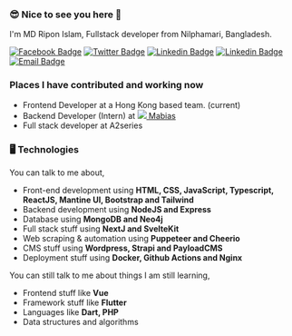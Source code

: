 
### 😎 Nice to see you here 👋

I'm MD Ripon Islam, Fullstack developer from Nilphamari, Bangladesh. 

[![Facebook Badge](https://img.shields.io/badge/-ripon876-1877F2?style=flat-square&labelColor=1877F2&logo=facebook&logoColor=white&link=https://facebook.com/ripon876)](https://facebook.com/ripon876) [![Twitter Badge](https://img.shields.io/badge/-@mdripon_dev-1ca0f1?style=flat-square&labelColor=1ca0f1&logo=twitter&logoColor=white&link=https://twitter.com/mdripon_dev)](https://twitter.com/mdripon_dev) [![Linkedin Badge](https://img.shields.io/badge/-mdripondev-blue?style=flat-square&logo=Linkedin&logoColor=white&link=https://www.linkedin.com/in/mdripondev/)](https://www.linkedin.com/in/mdripondev/) [![Linkedin Badge](https://img.shields.io/badge/-mdripon-blue?style=flat-square&logo=Hackerrank&logoColor=white&link=https://www.hackerrank.com/profile/mdripon)](https://www.hackerrank.com/profile/mdripon) [![Email Badge](https://img.shields.io/badge/-Email-c14438?style=flat-square&logo=Gmail&logoColor=white&link=mailto:mdriponislam.dev@gmail.com)](mailto:mdriponislam.dev@gmail.com)

### Places I have contributed and working now
- Frontend Developer at a Hong Kong based team. (current)
- Backend Developer (Intern) at [![](https://avatars.githubusercontent.com/u/114754589?s=16&v=4) Mabias](http://www.mabias.one/) 
- Full stack developer at  A2series

### 🖥 Technologies

You can talk to me about,
- Front-end development using **HTML, CSS, JavaScript, Typescript, ReactJS, Mantine UI, Bootstrap and Tailwind**
- Backend development using **NodeJS and Express**
- Database  using **MongoDB and Neo4j**
- Full stack stuff using **NextJ and SvelteKit**
- Web scraping & automation using **Puppeteer and Cheerio**
- CMS stuff using **Wordpress, Strapi and PayloadCMS**
- Deployment stuff using **Docker, Github Actions and Nginx**

You can still talk to me about things I am still learning,
- Frontend stuff like **Vue**
- Framework stuff like **Flutter**
- Languages like **Dart, PHP**
- Data structures and algorithms
